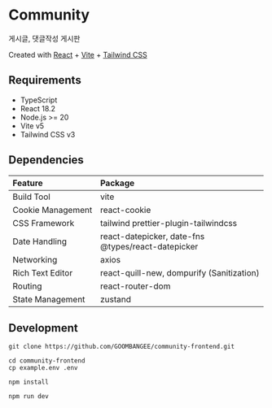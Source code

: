 # Community

게시글, 댓글작성 게시판

Created with [React](https://react.dev/) + [Vite](https://vite.dev/) +  [Tailwind CSS](https://tailwindcss.com/)

## Requirements

- TypeScript
- React 18.2
- Node.js >= 20
- Vite v5
- Tailwind CSS v3

## Dependencies

| Feature           | Package                                                  |
|:------------------|:---------------------------------------------------------|
| Build Tool        | vite                                                     |
| Cookie Management | react-cookie                                             |
| CSS Framework     | tailwind prettier-plugin-tailwindcss                     |
| Date Handling     | react-datepicker, date-fns </br> @types/react-datepicker |
| Networking        | axios                                                    |
| Rich Text Editor  | react-quill-new, dompurify (Sanitization)                |
| Routing           | react-router-dom                                         |
| State Management  | zustand                                                  |

## Development

```
git clone https://github.com/GOOMBANGEE/community-frontend.git

cd community-frontend
cp example.env .env

npm install

npm run dev
```